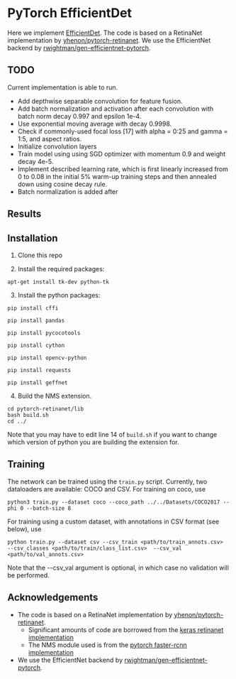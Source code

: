 # PyTorch EfficientDet
Here we implement [EfficientDet](https://arxiv.org/abs/1911.09070). The code is based on a RetinaNet implementation by [yhenon/pytorch-retinanet](https://github.com/yhenon/pytorch-retinanet). We use the EfficientNet backend by [rwightman/gen-efficientnet-pytorch](https://github.com/rwightman/gen-efficientnet-pytorch).

## TODO
Current implementation is able to run.
* Add depthwise separable convolution for feature fusion.
* Add batch normalization and activation after each convolution with batch norm decay 0.997 and epsilon 1e-4.
* Use exponential moving average with decay 0.9998.
* Check if commonly-used focal loss [17] with alpha = 0:25 and gamma = 1:5, and aspect ratios.
* Initialize convolution layers
* Train model using using SGD optimizer with momentum 0.9 and weight decay 4e-5.
* Implement described learning rate, which is first linearly increased from 0 to 0.08 in the initial 5% warm-up training steps and then annealed down using cosine decay rule. 
* Batch normalization is added after

## Results

## Installation

1) Clone this repo

2) Install the required packages:

```
apt-get install tk-dev python-tk
```

3) Install the python packages:
	
```
pip install cffi

pip install pandas

pip install pycocotools

pip install cython

pip install opencv-python

pip install requests

pip install geffnet

```

4) Build the NMS extension.

```
cd pytorch-retinanet/lib
bash build.sh
cd ../
```

Note that you may have to edit line 14 of `build.sh` if you want to change which version of python you are building the extension for.

## Training

The network can be trained using the `train.py` script. Currently, two dataloaders are available: COCO and CSV. For training on coco, use

```
python3 train.py --dataset coco --coco_path ../../Datasets/COCO2017 --phi 0 --batch-size 8
```

For training using a custom dataset, with annotations in CSV format (see below), use

```
python train.py --dataset csv --csv_train <path/to/train_annots.csv>  --csv_classes <path/to/train/class_list.csv>  --csv_val <path/to/val_annots.csv>
```

Note that the --csv_val argument is optional, in which case no validation will be performed.

## Acknowledgements
- The code is based on a RetinaNet implementation by [yhenon/pytorch-retinanet](https://github.com/yhenon/pytorch-retinanet). 
    - Significant amounts of code are borrowed from the [keras retinanet implementation](https://github.com/fizyr/keras-retinanet)
    - The NMS module used is from the [pytorch faster-rcnn implementation](https://github.com/ruotianluo/pytorch-faster-rcnn)
- We use the EfficientNet backend by [rwightman/gen-efficientnet-pytorch](https://github.com/rwightman/gen-efficientnet-pytorch).